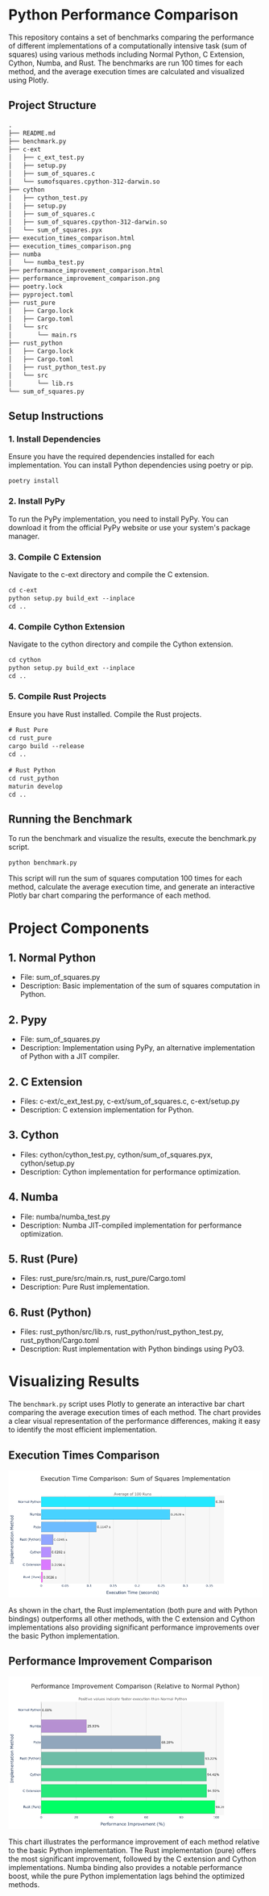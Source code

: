 # Python Performance Comparison

This repository contains a set of benchmarks comparing the performance of different implementations of a computationally intensive task (sum of squares) using various methods including Normal Python, C Extension, Cython, Numba, and Rust. The benchmarks are run 100 times for each method, and the average execution times are calculated and visualized using Plotly.

## Project Structure

```plaintext
.
├── README.md
├── benchmark.py
├── c-ext
│   ├── c_ext_test.py
│   ├── setup.py
│   ├── sum_of_squares.c
│   └── sumofsquares.cpython-312-darwin.so
├── cython
│   ├── cython_test.py
│   ├── setup.py
│   ├── sum_of_squares.c
│   ├── sum_of_squares.cpython-312-darwin.so
│   └── sum_of_squares.pyx
├── execution_times_comparison.html
├── execution_times_comparison.png
├── numba
│   └── numba_test.py
├── performance_improvement_comparison.html
├── performance_improvement_comparison.png
├── poetry.lock
├── pyproject.toml
├── rust_pure
│   ├── Cargo.lock
│   ├── Cargo.toml
│   └── src
│       └── main.rs
├── rust_python
│   ├── Cargo.lock
│   ├── Cargo.toml
│   ├── rust_python_test.py
│   └── src
│       └── lib.rs
└── sum_of_squares.py
```

## Setup Instructions
### 1. Install Dependencies
Ensure you have the required dependencies installed for each implementation. You can install Python dependencies using poetry or pip.
```
poetry install
```

### 2. Install PyPy
To run the PyPy implementation, you need to install PyPy. You can download it from the official PyPy website or use your system's package manager.

### 3. Compile C Extension
Navigate to the c-ext directory and compile the C extension.
```
cd c-ext
python setup.py build_ext --inplace
cd ..
```

### 4. Compile Cython Extension
Navigate to the cython directory and compile the Cython extension.
```
cd cython
python setup.py build_ext --inplace
cd ..
```

### 5. Compile Rust Projects
Ensure you have Rust installed. Compile the Rust projects.
```
# Rust Pure
cd rust_pure
cargo build --release
cd ..

# Rust Python
cd rust_python
maturin develop
cd ..
```

## Running the Benchmark
To run the benchmark and visualize the results, execute the benchmark.py script.
```python
python benchmark.py
```

This script will run the sum of squares computation 100 times for each method, calculate the average execution time, and generate an interactive Plotly bar chart comparing the performance of each method.

# Project Components
## 1. Normal Python
* File: sum_of_squares.py
* Description: Basic implementation of the sum of squares computation in Python.

## 2. Pypy
* File: sum_of_squares.py
* Description: Implementation using PyPy, an alternative implementation of Python with a JIT compiler.

## 2. C Extension
* Files: c-ext/c_ext_test.py, c-ext/sum_of_squares.c, c-ext/setup.py
* Description: C extension implementation for Python.

## 3. Cython
* Files: cython/cython_test.py, cython/sum_of_squares.pyx, cython/setup.py
* Description: Cython implementation for performance optimization.

## 4. Numba
* File: numba/numba_test.py
* Description: Numba JIT-compiled implementation for performance optimization.

## 5. Rust (Pure)
* Files: rust_pure/src/main.rs, rust_pure/Cargo.toml
* Description: Pure Rust implementation.

## 6. Rust (Python)
* Files: rust_python/src/lib.rs, rust_python/rust_python_test.py, rust_python/Cargo.toml
* Description: Rust implementation with Python bindings using PyO3.

# Visualizing Results
The `benchmark.py` script uses Plotly to generate an interactive bar chart comparing the average execution times of each method. The chart provides a clear visual representation of the performance differences, making it easy to identify the most efficient implementation.

## Execution Times Comparison
![Execution Times Comparison](execution_times_comparison.png)

As shown in the chart, the Rust implementation (both pure and with Python bindings) outperforms all other methods, with the C extension and Cython implementations also providing significant performance improvements over the basic Python implementation.

## Performance Improvement Comparison
![Performance Improvement Comparison](performance_improvement_comparison.png)

This chart illustrates the performance improvement of each method relative to the basic Python implementation. The Rust implementation (pure) offers the most significant improvement, followed by the C extension and Cython implementations. Numba binding also provides a notable performance boost, while the pure Python implementation lags behind the optimized methods.